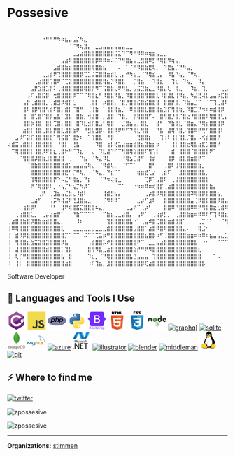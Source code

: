 <h1>Possesive</h1>

```

⠀⠀⠀⠀⠀⠀⠀⠀⠀⠐⠛⠛⠛⠳⠶⣦⣤⣠⡌⠳⣄⠀⠀⠀⠀⠀⠀⠀⠀⠀⠀⠀⠀⠀⠀⠀⠀⠀⠀⠀⠀⠀⠀⠀⠀⠀⠀⠀⠀⠀⠀⠀⠀⠀⠀⠀⠀⠀⠀⠀⠀
⠀⠀⠀⠀⠀⠀⠀⠀⠀⠀⠀⠀⠀⠀⠀⠀⠈⠉⠻⢦⣹⡄⠀⣀⣠⣤⣤⣤⣤⣤⣤⣀⣀⠀⠀⠀⠀⠀⠀⠀⠀⠀⠀⠀⠀⠀⠀⠀⠀⠀⠀⠀⠀⠀⠀⠀⠀⠀⠀⠀⠀
⠀⠀⠀⠀⠀⠀⠀⠀⠀⠀⠀⠀⠀⠀⠀⠀⠀⣀⣠⣴⣿⣷⣿⣿⣿⣿⣿⣿⣭⣅⠙⠉⠻⠛⠻⠿⠶⢶⣶⣤⣀⣀⠀⠀⠀⠀⠀⠀⠀⠀⠀⠀⠀⠀⠀⠀⠀⠀⠀⠀⠀
⠀⠀⠀⠀⠀⠀⠀⠀⠀⠀⠀⠀⠀⠀⣠⣴⠿⣿⣿⣿⣿⣿⣿⡿⠿⠿⠶⠬⠍⠙⠻⣿⣦⣤⣀⣻⣿⠿⡋⠛⢿⣟⠻⢶⣤⡀⠀⠀⠀⠀⠀⠀⠀⠀⠀⠀⠀⠀⠀⠀⠀
⠀⠀⠀⠀⠀⠀⠀⠀⠀⠀⠀⠀⣠⣾⣿⣷⣶⣿⣿⣿⣿⣿⢿⣿⣷⣦⠀⠀⠀⠄⠀⠁⠈⠛⠻⣿⣷⣟⢧⡀⠀⠙⣟⣦⡈⠙⠳⣤⡀⠀⠀⠀⠀⠀⠀⠀⠀⠀⠀⠀⠀
⠀⠀⠀⠀⠀⠀⠀⠀⠀⢀⣠⣾⠟⢙⣿⣿⣿⣿⣿⡿⢉⣁⣬⣭⣿⣿⣶⣾⣇⢀⡄⠚⠳⣦⣀⠈⠙⢿⣮⣀⡄⠀⠸⣧⠙⢦⡀⠈⠛⢦⡀⠀⠀⠀⠀⠀⠀⠀⠀⠀⠀
⠀⠀⠀⠀⠀⠀⠀⢀⣴⣿⡿⢩⣿⠟⠉⢉⣽⣿⣿⣿⣿⣿⣿⣿⣟⢿⣦⡙⠻⣿⣇⠀⠀⡉⢻⣦⠀⠀⠹⣿⣆⠀⠀⢹⣆⠀⠙⢦⡀⠀⠹⡄⠀⠀⠀⠀⠀⠀⠀⠀⠀
⠀⠀⠀⠀⠀⠀⣠⡟⣱⣿⣡⡟⠅⢀⣾⣿⣿⣿⣿⣿⢿⣿⡟⠻⠉⢩⣿⣷⣄⠟⠻⣧⡀⣠⣬⣙⣷⣄⣀⠻⣿⣄⢇⠀⢿⣄⠀⠀⠹⣦⡀⢹⡀⠀⠀⠀⢀⣠⠀⠀⠀
⠀⠀⠀⠀⠀⢠⠏⢠⣿⣯⡿⠀⢒⣿⣿⣿⣿⡿⠉⠉⠈⢿⣿⣆⠃⠸⣿⣧⠻⣧⡀⠹⣿⣿⣿⣿⢻⣿⣿⣇⠸⣿⣼⣇⢸⠻⣦⡀⠳⣬⣛⢼⣇⣠⣤⡶⣏⣿⠀⠀⠀
⠀⠀⠀⠀⢠⡟⢀⣾⣿⣿⡀⢀⣾⣻⡿⢾⡏⣁⠀⠀⠀⢀⣿⡇⠀⡴⣿⣿⡄⠈⣟⡘⣿⣿⣮⣿⣮⣿⣟⣿⠀⣿⣿⡟⣿⡀⠹⣷⣤⣈⠉⠀⠈⠉⢹⣀⣼⠇⠀⠀⠀
⠀⠀⠀⠀⢸⠇⢸⡿⢻⣿⢣⣾⠏⣿⡄⣾⡇⠉⣿⠛⠀⢈⢸⣷⠀⠁⢸⣿⢿⣦⡈⠀⠿⣿⣿⣿⣇⣿⣿⣿⣦⣹⡏⢻⣿⢷⡀⠹⣿⣉⡙⠲⠶⠶⣾⣿⡿⠀⠀⠀⠀
⠀⠀⠀⠀⢸⠀⣿⢁⣿⠋⣿⡿⣤⣧⠁⣹⣧⠀⣿⣷⡀⢺⣼⣿⠀⡀⣸⣿⠀⠙⣷⡀⠀⡟⢿⣿⣿⠋⠄⠀⣿⢻⣿⡘⣿⡈⣿⣔⠘⣿⣿⣿⠿⢿⣿⣿⢃⡄⠀⠀⠀
⠀⠀⠀⠀⢸⣿⡷⢸⣿⠀⣿⡇⢉⣿⡄⣿⣿⠀⣿⠹⣇⣺⡏⣿⣠⠃⢿⣿⠀⠀⣈⣻⣦⣤⡀⣿⣇⠀⠀⣾⠃⠀⠙⣷⣿⣇⠈⣿⣶⣄⠙⢿⣶⣿⣿⣿⡿⠀⠀⠀⠀
⠀⠀⠀⠀⣴⣿⡇⢸⣿⢀⣿⣧⡟⣿⣇⣸⣿⣷⠟⠀⠘⣻⣧⣻⡿⠄⢸⣿⠿⠟⠛⠋⠙⢿⣇⢻⣿⠀⠀⠙⣧⠀⣼⢿⠙⣿⡠⢹⣿⠿⠟⢛⠋⣿⣿⣿⠇⠀⠀⠀⠀
⠀⠀⣠⡾⠋⣽⡏⢸⣿⢸⣿⣟⠁⢻⣯⣿⠁⣿⡓⠆⠀⠁⢹⣿⣇⠀⠘⡿⠀⠀⠀⠀⠀⠀⢙⣿⣿⡆⠀⠀⢹⢰⠇⢸⡇⢹⣇⡈⣿⡄⠠⢪⣾⣿⣿⡟⠀⠀⠀⠀⠀
⢴⣾⣭⣤⣾⣿⡇⢸⣿⢺⣿⣿⠀⠘⣿⡇⠀⢘⣧⠀⠀⠀⠀⠹⣿⠀⢰⡧⢞⣥⣴⣶⣶⣾⣿⣦⣽⣷⡆⡶⠀⠈⠀⢸⡇⢸⣿⣖⢿⣧⣴⣏⣡⣿⣿⠞⠀⠀⠀⠀⠀
⠀⠉⢿⣿⣿⣿⡇⢸⣿⡸⠟⣿⣆⢀⣿⠗⠛⠉⠹⣆⠀⠀⣄⠀⠹⣇⣼⠙⠋⠉⢻⣿⢿⣵⣾⣿⠏⢻⢡⡇⠀⠀⠀⣾⠀⢸⣿⣿⠈⣿⣿⣿⣿⠟⠁⠀⠀⠀⠀⠀⠀
⠀⠀⠀⠉⢻⣿⣿⡼⣿⣷⣸⣿⣿⣼⣿⠀⢀⠀⠀⠙⣦⠀⠈⠳⣄⠹⣇⠀⠀⠀⠘⢿⣢⣉⣼⠋⠀⢸⡾⠀⠀⠀⢸⡿⠀⣾⣇⣿⣶⣿⡟⠉⠀⠀⠀⠀⠀⠀⠀⠀⠀
⠀⠀⠀⠀⠀⠈⣿⣷⣿⣿⣿⣿⣿⣿⣿⣾⣥⣤⣤⣤⣬⢷⣄⠀⠈⠻⣾⢧⡀⠀⠈⠋⠉⠁⠀⠀⠀⣿⠃⠀⠀⢀⣿⠇⣸⢿⣿⣿⣿⣿⣷⡀⠀⠀⠀⠀⠀⠀⠀⠀⠀
⠀⠀⠀⠀⠀⠀⣿⣿⣿⣿⣿⣿⣿⣿⣿⣟⠋⡉⠛⢧⡀⠀⠈⠳⣄⡀⠙⣆⠉⠁⠀⠀⠀⠀⢶⣶⣞⢁⡔⠀⢀⣾⠏⠀⠀⣸⣿⣿⣿⣿⣿⣧⡀⠀⠀⠀⠀⠀⠀⠀⠀
⠀⠀⠀⠀⠀⠀⢹⢿⣿⣿⣿⣿⡟⠑⠤⣌⠛⢿⣦⡀⠙⡆⠀⠀⠈⠙⠲⢬⣶⣀⠀⠀⠀⠀⠀⠀⢉⡿⠁⣠⣿⠏⠀⢀⣼⣿⣿⣿⣿⣿⣿⣿⣷⠀⠀⠀⠀⠀⠀⠀⠀
⠀⠀⠀⠀⠀⠀⠟⠈⢿⣿⡿⠇⡀⠐⢦⡈⠓⢦⡉⠳⡼⠁⠀⠀⠀⠀⠀⠀⠀⠉⠁⠀⠀⠐⠲⠶⠿⠶⢞⣿⡏⢀⣴⣿⣿⣿⣿⣿⣿⣿⣿⣿⣿⣷⡄⠀⠀⠀⠀⠀⠀
⠀⠀⠀⠀⠀⠀⠀⠀⢀⡟⠀⢀⣹⣦⣤⣌⣳⣄⠸⣾⠇⠀⠀⠀⠀⢸⣾⣛⣦⡄⠀⠀⠀⠀⠀⠀⢀⡴⣿⡿⢿⣿⣿⣿⣿⣿⣿⣿⠽⢿⣿⡿⣿⣿⣿⣦⡀⠀⠀⠀⠀
⠀⠀⠀⠀⠀⠀⣀⣴⠋⠀⠀⢠⡭⠳⢼⣬⠟⢙⣸⣿⣦⣀⠀⠀⠀⠈⠻⠿⠿⠁⠀⠀⠀⠀⣀⡴⠋⣰⠇⠀⠀⣿⣿⣿⣿⣿⣿⣿⣤⢈⡻⣿⣯⣿⣿⡿⣿⣤⡀⠀⠀
⠀⠀⠀⠀⢰⣿⡿⠃⠀⠀⠀⠘⠃⠀⣸⠟⢾⣿⣯⣍⣿⣟⣿⠦⣄⡀⠀⠀⠀⠀⠀⢀⣠⠞⠉⢀⡴⠃⠀⠀⠀⣿⣿⠿⠙⣿⣿⣿⠿⠿⠟⢻⣿⣿⣖⣂⣾⠿⣷⣦⡀
⠀⠀⢀⣴⣿⣿⣅⡀⠀⢀⡤⣴⣶⡟⠁⠀⠀⠙⣷⠉⠉⠉⠉⠀⠀⠉⣷⣦⣀⣀⣴⣿⡄⠀⢠⠟⠁⠀⢀⣴⡾⣋⡀⠀⢀⣼⣿⣷⣶⠶⠿⠿⠟⠋⢹⠿⣿⣆⠈⢿⣿
⢀⣴⣿⣿⣷⣿⡽⣿⣷⣶⣾⣿⣿⣄⡀⠀⠀⠀⠸⠆⠀⠀⠀⠀⠀⠀⢹⣿⣿⣿⣿⣿⣧⠐⠁⢀⣤⠾⣿⣉⣿⣷⣶⣾⣻⣿⠁⠀⠀⠀⢀⡉⠈⠁⠀⠀⠈⢻⣿⣇⡀
⢸⠿⢿⣿⣿⡏⣿⣿⣿⣿⣿⣿⣿⣿⣇⠀⠀⣀⣀⣀⣀⣀⣀⣀⣀⣀⣾⣿⣿⣿⣿⣿⣿⣠⣾⣿⠁⣴⣿⠿⣿⠿⣿⣿⣿⣿⣄⠄⠀⠀⢿⣨⠂⠀⠀⠀⠀⠀⢿⣯⣻
⢸⠀⣾⡻⡿⣷⣿⣿⣿⣿⣿⣿⣿⣿⣿⡉⠉⠉⠉⠀⠬⠉⠉⢉⣥⡶⠛⣿⣿⣿⣿⣿⣿⣿⣿⣿⣦⣿⡷⠴⠋⢀⣿⣿⣿⣿⣿⣶⣶⠶⠶⠿⠶⣦⣤⣤⣄⣁⣘⣿⣯
⢸⠀⢻⣿⣿⣆⣳⣭⣽⣿⣽⣿⣿⣿⡿⣧⠀⠀⠀⠀⠀⢠⣾⣿⣿⡥⠞⣿⣿⣿⣿⣿⣿⣿⠟⠉⠀⣀⣀⣤⣴⣿⣿⣿⣿⣿⣿⣿⣿⣧⠀⠐⠂⠀⠀⠉⠉⠉⠉⠙⠋
⢸⠀⣼⣿⣿⣿⣿⣿⣿⣿⣾⣿⣿⣿⡁⢹⣧⠀⠀⠀⠀⣿⢻⠻⣧⣀⣴⣿⣿⣿⣿⣿⣿⣵⡞⠛⠟⠻⣿⣿⣿⣿⣿⣿⣿⣿⣿⣿⣿⣿⣆⠀⠀⠀⠀⠀⠀⠀⠀⠀⠀
⢸⠀⢇⡋⠛⣿⣿⣿⣿⣿⣿⣿⣿⣿⣧⠀⣿⠀⠀⠀⠀⠹⣆⡀⠈⠙⢿⣿⣿⣿⣿⣿⣧⣙⣠⣤⣤⠀⢹⣿⣿⣿⣿⣿⣿⣿⣿⣿⣿⣿⣿⠀⠀⠀⠁⠤⠀⠀⠀⠀⠀
⠸⠀⢸⡇⠀⣿⣿⣿⣿⣿⣿⣿⣿⣿⣿⣴⣿⠀⠀⠀⠀⠰⠏⢹⣦⡀⣸⣿⣿⣿⣿⣿⣿⣿⣿⡿⢏⣴⣿⣿⣿⣿⣿⣿⣿⣿⣿⣿⣿⣿⣿⡧⠀⠀⠀⠀⠀⠀⠀⠀⠀
```



<p>Software Developer</p>
<h2>🚀 Languages and Tools I Use</h2>
<p>
<a target="_blank" href="https://raw.githubusercontent.com/devicons/devicon/master/icons/csharp/csharp-original.svg" style="display: inline-block;">
  <img src="https://raw.githubusercontent.com/devicons/devicon/master/icons/csharp/csharp-original.svg" alt="csharp" width="42" height="42" />
</a>
<a target="_blank" href="https://raw.githubusercontent.com/devicons/devicon/master/icons/javascript/javascript-original.svg" style="display: inline-block;">
  <img src="https://raw.githubusercontent.com/devicons/devicon/master/icons/javascript/javascript-original.svg" alt="javascript" width="42" height="42" />
</a>
<a target="_blank" href="https://raw.githubusercontent.com/devicons/devicon/master/icons/php/php-original.svg" style="display: inline-block;">
  <img src="https://raw.githubusercontent.com/devicons/devicon/master/icons/php/php-original.svg" alt="php" width="42" height="42" />
</a>
<a target="_blank" href="https://raw.githubusercontent.com/devicons/devicon/master/icons/python/python-original.svg" style="display: inline-block;">
  <img src="https://raw.githubusercontent.com/devicons/devicon/master/icons/python/python-original.svg" alt="python" width="42" height="42" />
</a>
<a target="_blank" href="https://raw.githubusercontent.com/devicons/devicon/master/icons/bootstrap/bootstrap-plain-wordmark.svg" style="display: inline-block;">
  <img src="https://raw.githubusercontent.com/devicons/devicon/master/icons/bootstrap/bootstrap-plain-wordmark.svg" alt="bootstrap" width="42" height="42" />
</a>
<a target="_blank" href="https://raw.githubusercontent.com/devicons/devicon/master/icons/html5/html5-original-wordmark.svg" style="display: inline-block;">
  <img src="https://raw.githubusercontent.com/devicons/devicon/master/icons/html5/html5-original-wordmark.svg" alt="html5" width="42" height="42" />
</a>
<a target="_blank" href="https://raw.githubusercontent.com/devicons/devicon/master/icons/css3/css3-original-wordmark.svg" style="display: inline-block;">
  <img src="https://raw.githubusercontent.com/devicons/devicon/master/icons/css3/css3-original-wordmark.svg" alt="css3" width="42" height="42" />
</a>
<a target="_blank" href="https://raw.githubusercontent.com/devicons/devicon/master/icons/nodejs/nodejs-original-wordmark.svg" style="display: inline-block;">
  <img src="https://raw.githubusercontent.com/devicons/devicon/master/icons/nodejs/nodejs-original-wordmark.svg" alt="nodejs" width="42" height="42" />
</a>
<a target="_blank" href="https://www.vectorlogo.zone/logos/graphql/graphql-icon.svg" style="display: inline-block;">
  <img src="https://www.vectorlogo.zone/logos/graphql/graphql-icon.svg" alt="graphql" width="42" height="42" />
</a>
<a target="_blank" href="https://www.vectorlogo.zone/logos/sqlite/sqlite-icon.svg" style="display: inline-block;">
  <img src="https://www.vectorlogo.zone/logos/sqlite/sqlite-icon.svg" alt="sqlite" width="42" height="42" />
</a>
<a target="_blank" href="https://raw.githubusercontent.com/devicons/devicon/master/icons/mongodb/mongodb-original-wordmark.svg" style="display: inline-block;">
  <img src="https://raw.githubusercontent.com/devicons/devicon/master/icons/mongodb/mongodb-original-wordmark.svg" alt="mongodb" width="42" height="42" />
</a>
<a target="_blank" href="https://raw.githubusercontent.com/devicons/devicon/master/icons/mysql/mysql-original-wordmark.svg" style="display: inline-block;">
  <img src="https://raw.githubusercontent.com/devicons/devicon/master/icons/mysql/mysql-original-wordmark.svg" alt="mysql" width="42" height="42" />
</a>
<a target="_blank" href="https://www.vectorlogo.zone/logos/microsoft_azure/microsoft_azure-icon.svg" style="display: inline-block;">
  <img src="https://www.vectorlogo.zone/logos/microsoft_azure/microsoft_azure-icon.svg" alt="azure" width="42" height="42" />
</a>
<a target="_blank" href="https://raw.githubusercontent.com/devicons/devicon/master/icons/dot-net/dot-net-original-wordmark.svg" style="display: inline-block;">
  <img src="https://raw.githubusercontent.com/devicons/devicon/master/icons/dot-net/dot-net-original-wordmark.svg" alt="dotnet" width="42" height="42" />
</a>
<a target="_blank" href="https://www.vectorlogo.zone/logos/adobe_illustrator/adobe_illustrator-icon.svg" style="display: inline-block;">
  <img src="https://www.vectorlogo.zone/logos/adobe_illustrator/adobe_illustrator-icon.svg" alt="illustrator" width="42" height="42" />
</a>
<a target="_blank" href="https://download.blender.org/branding/community/blender_community_badge_white.svg" style="display: inline-block;">
  <img src="https://download.blender.org/branding/community/blender_community_badge_white.svg" alt="blender" width="42" height="42" />
</a>
<a target="_blank" href="https://raw.githubusercontent.com/leungwensen/svg-icon/b84b3f3a3da329b7c1d02346865f8e98beb05413/dist/svg/logos/middleman.svg" style="display: inline-block;">
  <img src="https://raw.githubusercontent.com/leungwensen/svg-icon/b84b3f3a3da329b7c1d02346865f8e98beb05413/dist/svg/logos/middleman.svg" alt="middleman" width="42" height="42" />
</a>
<a target="_blank" href="https://raw.githubusercontent.com/devicons/devicon/master/icons/linux/linux-original.svg" style="display: inline-block;">
  <img src="https://raw.githubusercontent.com/devicons/devicon/master/icons/linux/linux-original.svg" alt="linux" width="42" height="42" />
</a>
<a target="_blank" href="https://www.vectorlogo.zone/logos/git-scm/git-scm-icon.svg" style="display: inline-block;">
  <img src="https://www.vectorlogo.zone/logos/git-scm/git-scm-icon.svg" alt="git" width="42" height="42" />
</a>
</p>
<h2>⚡️ Where to find me</h2>
<p>
<a target="_blank" href="https://twitter.com/rissimherzen" style="display: inline-block;">
  <img src="https://img.shields.io/badge/Twitter-%230f1419?style=for-the-badge&logo=x&logoColor=white&color=%231F2937" alt="twitter" />
</a>
</p>
<p>
  <img align="center" src="https://github-readme-stats.vercel.app/api?username=zpossesive&show_icons=true&locale=en&theme=dark" alt="zpossesive" />
</p>
<p>
  <img src="https://github-readme-stats.vercel.app/api/top-langs?username=zpossesive&show_icons=true&locale=en&layout=compact&theme=dark" alt="zpossesive" />
</p>
<hr />
<p>
  <strong>Organizations:</strong>
  <a href="https://github.com/stimmen" target="_blank">stimmen</a> 
</p>
